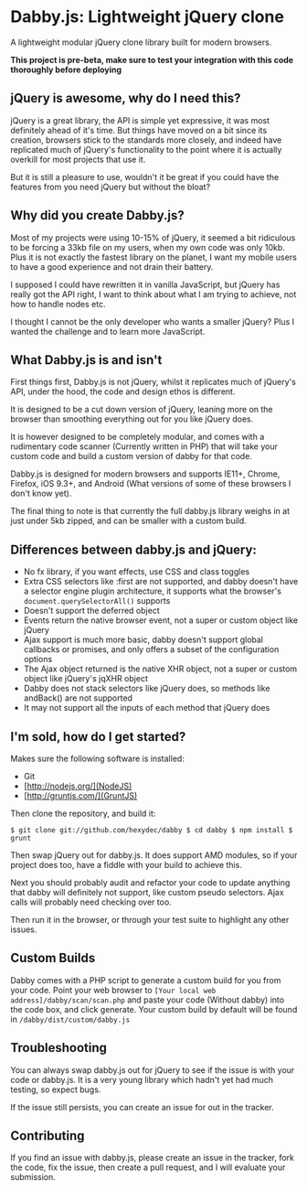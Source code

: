 # Dabby.js: Lightweight jQuery clone

A lightweight modular jQuery clone library built for modern browsers.

**This project is pre-beta, make sure to test your integration with this code thoroughly before deploying**

## jQuery is awesome, why do I need this?

jQuery is a great library, the API is simple yet expressive, it was most definitely ahead of it's time. But things have moved on a bit since its creation, browsers stick to the standards more closely, and indeed have replicated much of jQuery's functionality to the point where it is actually overkill for most projects that use it.

But it is still a pleasure to use, wouldn't it be great if you could have the features from you need jQuery but without the bloat?

## Why did you create Dabby.js?

Most of my projects were using 10-15% of jQuery, it seemed a bit ridiculous to be forcing a 33kb file on my users, when my own code was only 10kb. Plus it is not exactly the fastest library on the planet, I want my mobile users to have a good experience and not drain their battery.

I supposed I could have rewritten it in vanilla JavaScript, but jQuery has really got the API right, I want to think about what I am trying to achieve, not how to handle nodes etc.

I thought I cannot be the only developer who wants a smaller jQuery? Plus I wanted the challenge and to learn more JavaScript.

## What Dabby.js is and isn't

First things first, Dabby.js is not jQuery, whilst it replicates much of jQuery's API, under the hood, the code and design ethos is different.

It is designed to be a cut down version of jQuery, leaning more on the browser than smoothing everything out for you like jQuery does.

It is however designed to be completely modular, and comes with a rudimentary code scanner (Currently written in PHP) that will take your custom code and build a custom version of dabby for that code.

Dabby.js is designed for modern browsers and supports IE11+, Chrome, Firefox, iOS 9.3+, and Android (What versions of some of these browsers I don't know yet).

The final thing to note is that currently the full dabby.js library weighs in at just under 5kb zipped, and can be smaller with a custom build.

## Differences between dabby.js and jQuery:

- No fx library, if you want effects, use CSS and class toggles
- ‎Extra CSS selectors like :first are not supported, and dabby doesn't have a selector engine plugin architecture, it supports what the browser's `document.querySelectorAll()` supports
- ‎Doesn't support the deferred object
- ‎Events return the native browser event, not a super or custom object like jQuery
- ‎Ajax support is much more basic, dabby doesn't support global callbacks or promises, and only offers a subset of the configuration options
- ‎The Ajax object returned is the native XHR object, not a super or custom object like jQuery's jqXHR object
- ‎Dabby does not stack selectors like jQuery does, so methods like andBack() are not supported
- ‎It may not support all the inputs of each method that jQuery does

## I'm sold, how do I get started?

Makes sure the following software is installed:

- Git
- [http://nodejs.org/](NodeJS)
- [http://gruntjs.com/](GruntJS)

Then clone the repository, and build it:

`$ git clone git://github.com/hexydec/dabby
$ cd dabby
$ npm install
$ grunt`

Then swap jQuery out for dabby.js. It does support AMD modules, so if your project does too, have a fiddle with your build to achieve this.

Next you should probably audit and refactor your code to update anything that dabby will definitely not support, like custom pseudo selectors. Ajax calls will probably need checking over too.

Then run it in the browser, or through your test suite to highlight any other issues.

## Custom Builds

Dabby comes with a PHP script to generate a custom build for you from your code. Point your web browser to `[Your local web address]/dabby/scan/scan.php` and paste your code (Without dabby) into the code box, and click generate. Your custom build by default will be found in `/dabby/dist/custom/dabby.js`

## Troubleshooting

You can always swap dabby.js out for jQuery to see if the issue is with your code or dabby.js. It is a very young library which hadn't yet had much testing, so expect bugs.

If the issue still persists, you can create an issue for out in the tracker.

## Contributing

If you find an issue with dabby.js, please create an issue in the tracker, fork the code, fix the issue, then create a pull request, and I will evaluate your submission.

